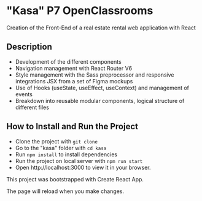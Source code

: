 # "Kasa" P7 OpenClassrooms

Creation of the Front-End of a real estate rental web application
with React

## Description

* Development of the different components
* Navigation management with React Router V6
* Style management with the Sass preprocessor and responsive integrations JSX from a set of Figma mockups
* Use of Hooks (useState, useEffect, useContext) and management of events
* Breakdown into reusable modular components, logical structure of different files

## How to Install and Run the Project



* Clone the project with `git clone` 
* Go to the "kasa" folder with `cd kasa`
* Run `npm install` to install dependencies
* Run the project on local server with `npm run start`
* Open http://localhost:3000 to view it in your browser.

This project was bootstrapped with Create React App.

The page will reload when you make changes.